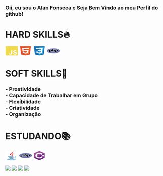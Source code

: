 ### Oii, eu sou o Alan Fonseca e Seja Bem Vindo ao meu Perfil do github!
  <h1>HARD SKILLS🔥</h1>
<div>
 <img align="center" alt="Alan-Js" height="30" width="40" src="https://raw.githubusercontent.com/devicons/devicon/master/icons/javascript/javascript-plain.svg">
   <img align="center" alt="Alan-HTML" height="30" width="40" src="https://raw.githubusercontent.com/devicons/devicon/master/icons/html5/html5-original.svg">
     <img align="center" alt="Alan-CSS" height="30" width="40" src="https://raw.githubusercontent.com/devicons/devicon/master/icons/css3/css3-original.svg">
<!--      <img align="center" alt="Alan-Csharp" height="30" width="40" src="https://raw.githubusercontent.com/devicons/devicon/master/icons/csharp/csharp-original.svg"> -->
     <img align="center" alt="Alan-PHP" height="30" width="40" src="https://raw.githubusercontent.com/devicons/devicon/master/icons/php/php-original.svg">
</div>
  <h1>SOFT SKILLS🌟</h1>
  <h3>- Proatividade <br>
  - Capacidade de Trabalhar em Grupo<br>
  - Flexíbilidade<br>
  - Criatividade<br>
  - Organização</h3>


<h1>ESTUDANDO📚</h1>
<div>
 <img align="center" alt="Alan-JAVA" height="30" width="40" src="https://raw.githubusercontent.com/devicons/devicon/master/icons/java/java-original.svg">
 <img align="center" alt="Alan-PHP" height="30" width="40" src="https://raw.githubusercontent.com/devicons/devicon/master/icons/php/php-original.svg">
 <img align="center" alt="Alan-Csharp" height="30" width="40" src="https://raw.githubusercontent.com/devicons/devicon/master/icons/csharp/csharp-original.svg">
 </div>
 <br>
<div>
 <a href="https://www.instagram.com/aln.fonseca/" target="_blank"><img src="https://img.shields.io/badge/-Instagram-%23E4405F?style=for-the-badge&logo=instagram&logoColor=white" target="_blank"></a>
 <a href="https://discord.com/channels/@me" target="_blank"><img src="https://img.shields.io/badge/Discord-7289DA?style=for-the-badge&logo=discord&logoColor=white" target="_blank"></a> 
  <a href = "https://mail.google.com/mail/u/0/?tab=rm&ogbl#inbox?compose=GTvVlcSDZBKzSNskzSldHbNMmzdZTRtsJFDHkSdQgCTwnXpbxSzZbPVsGgqsPGbdXDXMpGjksTxvg"><img src="https://img.shields.io/badge/-Gmail-%23333?style=for-the-badge&logo=gmail&logoColor=white" target="_blank"></a>
  <a href="https://www.linkedin.com/in/alan-fonseca-de-santana-17249a215/" target="_blank"><img src="https://img.shields.io/badge/-LinkedIn-%230077B5?style=for-the-badge&logo=linkedin&logoColor=white" target="_blank"></a>
</div>
